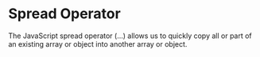 # Spread Operator
The JavaScript spread operator (...) allows us to quickly copy all or part of an existing array or object into another array or object.

